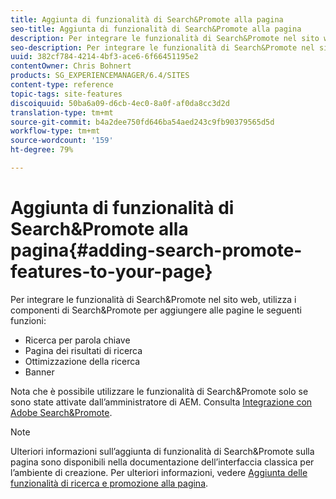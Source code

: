```yaml
---
title: Aggiunta di funzionalità di Search&Promote alla pagina
seo-title: Aggiunta di funzionalità di Search&Promote alla pagina
description: Per integrare le funzionalità di Search&Promote nel sito web, utilizza i componenti di Search&Promote per aggiungere alla pagina la funzione di ricerca per parole chiave, una pagina per i risultati della ricerca, funzioni di ricerca ottimizzata e funzioni per banner
seo-description: Per integrare le funzionalità di Search&Promote nel sito web, utilizza i componenti di Search&Promote per aggiungere alla pagina la funzione di ricerca per parole chiave, una pagina per i risultati della ricerca, funzioni di ricerca ottimizzata e funzioni per banner
uuid: 382cf784-4214-4bf3-ace6-6f66451195e2
contentOwner: Chris Bohnert
products: SG_EXPERIENCEMANAGER/6.4/SITES
content-type: reference
topic-tags: site-features
discoiquuid: 50ba6a09-d6cb-4ec0-8a0f-af0da8cc3d2d
translation-type: tm+mt
source-git-commit: b4a2dee750fd646ba54aed243c9fb90379565d5d
workflow-type: tm+mt
source-wordcount: '159'
ht-degree: 79%

---
```



# Aggiunta di funzionalità di Search&amp;Promote alla pagina{#adding-search-promote-features-to-your-page}

Per integrare le funzionalità di Search&amp;Promote nel sito web, utilizza i componenti di Search&amp;Promote per aggiungere alle pagine le seguenti funzioni:

* Ricerca per parola chiave
* Pagina dei risultati di ricerca
* Ottimizzazione della ricerca
* Banner

Nota che è possibile utilizzare le funzionalità di Search&amp;Promote solo se sono state attivate dall’amministratore di AEM. Consulta [Integrazione con Adobe Search&amp;Promote](/help/sites-administering/search-and-promote.md).

>[!NOTE]
>
>Ulteriori informazioni sull’aggiunta di funzionalità di Search&amp;Promote sulla pagina sono disponibili nella documentazione dell’interfaccia classica per l’ambiente di creazione. Per ulteriori informazioni, vedere [Aggiunta delle funzionalità di ricerca e promozione alla pagina](/help/sites-classic-ui-authoring/classic-feature-search-promote.md).


